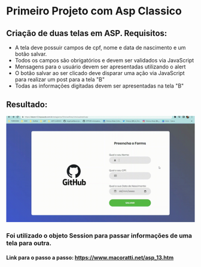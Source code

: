 # Primeiro Projeto com Asp Classico


## Criação de duas telas em ASP. Requisitos:
<ul>
  <li>A tela deve possuir campos de cpf, nome e data de nascimento e um botão salvar.</li>
  <li>Todos os campos são obrigatórios e devem ser validados via JavaScript</li>
  <li>Mensagens para o usuário devem ser apresentadas utilizando o alert</li>
  <li>O botão salvar ao ser clicado deve disparar uma ação via JavaScript para realizar um post para a tela "B"</li>
  <li>Todas as informações digitadas devem ser apresentadas na tela "B"</li>
</ul>

## Resultado:
![](https://github.com/viniciusalves23/PrimeiroProjetoAspClassico/blob/master/FuncionamentoTelasAsp.gif)

### Foi utilizado o objeto Session para passar informações de uma tela para outra.

#### Link para o passo a passo: https://www.macoratti.net/asp_13.htm
